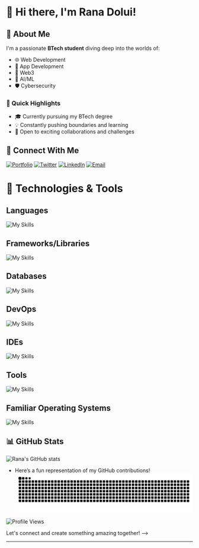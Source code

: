 # 👋 Hi there, I'm Rana Dolui!  

## 🌟 About Me  
I'm a passionate **BTech student** diving deep into the worlds of:  
- 🌐 Web Development
- 📱 App Development 
- 🔗 Web3  
- 🤖 AI/ML  
- 🛡️ Cybersecurity   

### 🚀 Quick Highlights  
- 🎓 Currently pursuing my BTech degree  
- 💡 Constantly pushing boundaries and learning  
- 🤝 Open to exciting collaborations and challenges  


## 💬 Connect With Me  
[![Portfolio](https://img.shields.io/badge/Portfolio-4285F4?style=for-the-badge&logo=vercel&logoColor=white)](https://ranadolui.me) [![Twitter](https://img.shields.io/badge/Twitter-1DA1F2?style=for-the-badge&logo=twitter&logoColor=white)](https://twitter.com/Ranad187)  [![LinkedIn](https://img.shields.io/badge/LinkedIn-0077B5?style=for-the-badge&logo=linkedin&logoColor=white)](https://www.linkedin.com/in/rana-dolui-89357728a/)  [![Email](https://img.shields.io/badge/Email-D14836?style=for-the-badge&logo=gmail&logoColor=white)](mailto:ranadolui718@gmail.com)  


# 🚀 Technologies & Tools
## Languages  
![My Skills](https://go-skill-icons.vercel.app/api/icons?i=html,css,js,ts,c,cpp,go,python,rust,kotlin,solidity,bash,powershell&perline=12)  


## Frameworks/Libraries 
![My Skills](https://go-skill-icons.vercel.app/api/icons?i=nextjs,react,reactnative,expo,redux,zustand,authjs,clerk,threejs,tailwind,bootstrap,nodejs,expressjs,hono,django,flask,fastapi,meteorjs,socketio,selenium,electron&perline=12)



## Databases  
![My Skills](https://go-skill-icons.vercel.app/api/icons?i=mysql,sqlite,postgresql,mongodb,firebase,redis,prisma,drizzle,supabase&perline=12)


## DevOps  
![My Skills](https://go-skill-icons.vercel.app/api/icons?i=docker,kubernetes,githubactions,ngrok,aws,nginx,cloudflare,vercel,render,railway,kafka&perline=12)


## IDEs  
![My Skills](https://go-skill-icons.vercel.app/api/icons?i=neovim,vim,vscode,zed,androidstudio,visualstudio,idea,pycharm)  

## Tools  
![My Skills](https://go-skill-icons.vercel.app/api/icons?i=pnpm,bun,deno,gradle,git,vite,jetpackcompose,github,postman,wsl,figma)  

## Familiar Operating Systems  
![My Skills](https://go-skill-icons.vercel.app/api/icons?i=windows,ubuntu,arch,kali)

## 📊 GitHub Stats

![Rana's GitHub stats](https://github-readme-stats.vercel.app/api?username=Rana718&show_icons=true&theme=radical&count_private=true)

<!--<a href="http://www.github.com/Rana718"><img src="https://github-readme-streak-stats.herokuapp.com/?user=Rana718&stroke=FF6F61&background=1E1E2E&ring=FF6F61&fire=FF6F61&currStreakNum=FF6F61&currStreakLabel=FF6F61&sideNums=FF6F61&sideLabels=FF6F61&dates=FF6F61&hide_border=true" alt="Rana718's GitHub Streak" /></a>



<!--![Top Langs](https://github-readme-stats.vercel.app/api/top-langs/?username=Rana718&layout=compact&langs_count=7&theme=dark)-->
- Here’s a fun representation of my GitHub contributions!
![snake gif](https://github.com/Rana718/Rana718/blob/output/github-snake-dark.svg)


![Profile Views](https://komarev.com/ghpvc/?username=Rana718&color=green)


Let's connect and create something amazing together! -->

---





